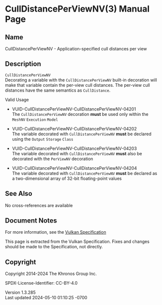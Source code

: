 # CullDistancePerViewNV(3) Manual Page

## Name

CullDistancePerViewNV - Application-specified cull distances per view



## <a href="#_description" class="anchor"></a>Description

`CullDistancePerViewNV`  
Decorating a variable with the `CullDistancePerViewNV` built-in
decoration will make that variable contain the per-view cull distances.
The per-view cull distances have the same semantics as `CullDistance`.

Valid Usage

- <a href="#VUID-CullDistancePerViewNV-CullDistancePerViewNV-04201"
  id="VUID-CullDistancePerViewNV-CullDistancePerViewNV-04201"></a>
  VUID-CullDistancePerViewNV-CullDistancePerViewNV-04201  
  The `CullDistancePerViewNV` decoration **must** be used only within
  the `MeshNV` `Execution` `Model`

- <a href="#VUID-CullDistancePerViewNV-CullDistancePerViewNV-04202"
  id="VUID-CullDistancePerViewNV-CullDistancePerViewNV-04202"></a>
  VUID-CullDistancePerViewNV-CullDistancePerViewNV-04202  
  The variable decorated with `CullDistancePerViewNV` **must** be
  declared using the `Output` `Storage` `Class`

- <a href="#VUID-CullDistancePerViewNV-CullDistancePerViewNV-04203"
  id="VUID-CullDistancePerViewNV-CullDistancePerViewNV-04203"></a>
  VUID-CullDistancePerViewNV-CullDistancePerViewNV-04203  
  The variable decorated with `CullDistancePerViewNV` **must** also be
  decorated with the `PerViewNV` decoration

- <a href="#VUID-CullDistancePerViewNV-CullDistancePerViewNV-04204"
  id="VUID-CullDistancePerViewNV-CullDistancePerViewNV-04204"></a>
  VUID-CullDistancePerViewNV-CullDistancePerViewNV-04204  
  The variable decorated with `CullDistancePerViewNV` **must** be
  declared as a two-dimensional array of 32-bit floating-point values

## <a href="#_see_also" class="anchor"></a>See Also

No cross-references are available

## <a href="#_document_notes" class="anchor"></a>Document Notes

For more information, see the <a
href="https://registry.khronos.org/vulkan/specs/1.3-extensions/html/vkspec.html#CullDistancePerViewNV"
target="_blank" rel="noopener">Vulkan Specification</a>

This page is extracted from the Vulkan Specification. Fixes and changes
should be made to the Specification, not directly.

## <a href="#_copyright" class="anchor"></a>Copyright

Copyright 2014-2024 The Khronos Group Inc.

SPDX-License-Identifier: CC-BY-4.0

Version 1.3.285  
Last updated 2024-05-10 01:10:25 -0700
